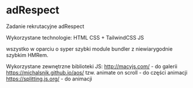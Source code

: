 # adRespect

Zadanie rekrutacyjne adRespect

Wykorzystane technologie:
HTML
CSS + TailwindCSS
JS

wszystko w oparciu o syper szybki module bundler z niewiarygodnie szybkim HMRem.

Wykorzystane zewnętrzne biblioteki JS:
http://macyjs.com/ - do galerii
https://michalsnik.github.io/aos/   tzw. animate on scroll -  do części animacji
https://splitting.js.org/   - do animacji
